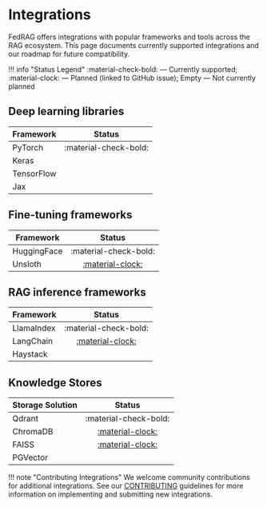 # Integrations

FedRAG offers integrations with popular frameworks and tools across the RAG ecosystem.
This page documents currently supported integrations and our roadmap for future compatibility.

!!! info "Status Legend"
    :material-check-bold: — Currently supported;
    :material-clock: — Planned (linked to GitHub issue);
    Empty — Not currently planned

## Deep learning libraries

| Framework  |         Status        |
|------------|:---------------------:|
| PyTorch    | :material-check-bold: |
| Keras      |                       |
| TensorFlow |                       |
| Jax        |                       |

## Fine-tuning frameworks

| Framework   |                                  Status                                 |
|-------------|:-----------------------------------------------------------------------:|
| HuggingFace | :material-check-bold:                                                    |
| Unsloth     | [:material-clock:](https://github.com/VectorInstitute/fed-rag/issues/94) |

## RAG inference frameworks

| Framework  |                                  Status                                   |
|------------|:-------------------------------------------------------------------------:|
| LlamaIndex | :material-check-bold:                                                     |
| LangChain  | [:material-clock:](https://github.com/VectorInstitute/fed-rag/issues/291) |
| Haystack   |                                                                           |

## Knowledge Stores

| Storage Solution |                                  Status                                   |
|------------------|:-------------------------------------------------------------------------:|
| Qdrant           | :material-check-bold:                                                     |
| ChromaDB         | [:material-clock:](https://github.com/VectorInstitute/fed-rag/issues/293) |
| FAISS            | [:material-clock:](https://github.com/VectorInstitute/fed-rag/issues/292) |
| PGVector         |                                                                           |

!!! note "Contributing Integrations"
    We welcome community contributions for additional integrations. See our
    [CONTRIBUTING](https://github.com/VectorInstitute/fed-rag/blob/main/CONTRIBUTING.md)
    guidelines for more information on implementing and submitting new integrations.
